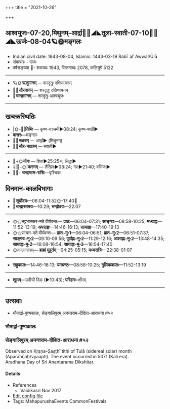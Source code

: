 +++
title = "2021-10-26"

+++
## आश्वयुजः-07-20,मिथुनम्-आर्द्रा🌛🌌◢◣तुला-स्वाती-07-10🌌🌞◢◣ऊर्जः-08-04🪐🌞मङ्गलः
- Indian civil date: 1943-08-04, Islamic: 1443-03-19 Rabīʿ alʾ Awwal/Ūlā
- संवत्सरः - प्लवः
- वर्षसङ्ख्या 🌛- शकाब्दः 1943, विक्रमाब्दः 2078, कलियुगे 5122
___________________
- 🪐🌞**ऋतुमानम्** — शरदृतुः दक्षिणायनम्
- 🌌🌞**सौरमानम्** — शरदृतुः दक्षिणायनम्
- 🌛**चान्द्रमानम्** — शरदृतुः आश्वयुजः
___________________


## खचक्रस्थितिः
- |🌞-🌛|**तिथिः** — कृष्ण-पञ्चमी►08:24; कृष्ण-षष्ठी►  
- **वासरः**—मङ्गलः  
- 🌌🌛**नक्षत्रम्** — आर्द्रा► (मिथुनम्)  
- 🌌🌞**सौर-नक्षत्रम्** — स्वाती►  
___________________
- 🌛+🌞**योगः** — शिवः►25:25*; सिद्धः►  
- २|🌛-🌞|**करणम्** — तैतिलः►08:24; गरः►21:40; वणिजः►  
- 🌌🌛- **चन्द्राष्टम-राशिः**—वृश्चिकः  


## दिनमान-कालविभागाः
- 🌅**सूर्योदयः**—06:04-11:52🌞️-17:40🌇  
- 🌛**चन्द्रास्तमयः**—10:29; **चन्द्रोदयः**—22:07  
___________________
- 🌞⚝भट्टभास्कर-मते वीर्यवन्तः— **प्रातः**—06:04-07:31; **साङ्गवः**—08:58-10:25; **मध्याह्नः**—11:52-13:19; **अपराह्णः**—14:46-16:13; **सायाह्नः**—17:40-19:13  
- 🌞⚝सायण-मते वीर्यवन्तः— **प्रातः-मु॰1**—06:04-06:51; **प्रातः-मु॰2**—06:51-07:37; **साङ्गवः-मु॰2**—09:10-09:56; **पूर्वाह्णः-मु॰2**—11:29-12:16; **अपराह्णः-मु॰2**—13:48-14:35; **सायाह्नः-मु॰2**—16:08-16:54; **सायाह्नः-मु॰3**—16:54-17:40  
- 🌞कालान्तरम्— **ब्राह्मं मुहूर्तम्**—04:25-05:15; **मध्यरात्रिः**—22:38-01:07  
___________________
- **राहुकालः**—14:46-16:13; **यमघण्टः**—08:58-10:25; **गुलिककालः**—11:52-13:19  
___________________
- **शूलम्**—उदीची दिक् (►10:43); **परिहारः**–क्षीरम्  
___________________

## उत्सवाः
- भौमार्द्रा-पुण्यकालः, सेङ्गालिपुरम् अनन्तराम-दीक्षित-आराधना #५२
### भौमार्द्रा-पुण्यकालः
### सेङ्गालिपुरम् अनन्तराम-दीक्षित-आराधना #५२

Observed on Kṛṣṇa-Ṣaṣṭhī tithi of Tulā (sidereal solar) month (Aparāhṇaḥ/vyaapti). The event occurred in 5071 (Kali era).  
Aradhana Day of Sri Anantarama Dikshitar.

#### Details
- References
  - Vaidikasri Nov 2017
- [Edit config file](https://github.com/jyotisham/adyatithi/tree/master/mahApuruSha/smArta-misc/sidereal_solar_month/tithi/07/21/sEGgAlipuram%20anantarAma-dIkSita-ArAdhanA.toml)
- Tags: MahapurushaEvents CommonFestivals



